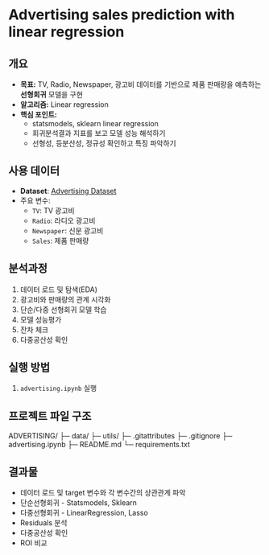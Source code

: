 # Advertising sales prediction with linear regression

## 개요
- **목표:** TV, Radio, Newspaper, 광고비 데이터를 기반으로 제품 판매량을 예측하는 **선형회귀** 모델을 구현
- **알고리즘:** Linear regression
- **핵심 포인트:**
  - statsmodels, sklearn linear regression
  - 회귀분석결과 지표를 보고 모델 성능 해석하기
  - 선형성, 등분산성, 정규성 확인하고 특징 파악하기

## 사용 데이터
- **Dataset**: [Advertising Dataset](https://www.kaggle.com/datasets/ashydv/advertising-dataset)
- 주요 변수:
  - `TV`: TV 광고비
  - `Radio`: 라디오 광고비
  - `Newspaper`: 신문 광고비
  - `Sales`: 제품 판매량

## 분석과정
1. 데이터 로드 및 탐색(EDA)
2. 광고비와 판매량의 관계 시각화
3. 단순/다중 선형회귀 모델 학습
4. 모델 성능평가
5. 잔차 체크
6. 다중공산성 확인

## 실행 방법
1. `advertising.ipynb` 실행

## 프로젝트 파일 구조
ADVERTISING/
├─ data/
├─ utils/
├─ .gitattributes
├─ .gitignore
├─ advertising.ipynb
├─ README.md
└─ requirements.txt

## 결과물
- 데이터 로드 및 target 변수와 각 변수간의 상관관계 파악
- 단순선형회귀 - Statsmodels, Sklearn
- 다중선형회귀 - LinearRegression, Lasso
- Residuals 분석
- 다중공산성 확인
- ROI 비교